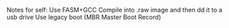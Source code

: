 Notes for self:
Use FASM+GCC
Compile into .raw image and then dd it to a usb drive
Use legacy boot (MBR Master Boot Record)
